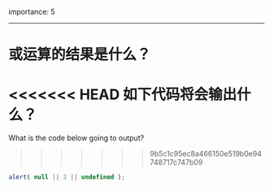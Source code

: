 importance: 5

---

# 或运算的结果是什么？

<<<<<<< HEAD
如下代码将会输出什么？
=======
What is the code below going to output?
>>>>>>> 9b5c1c95ec8a466150e519b0e94748717c747b09

```js
alert( null || 2 || undefined );
```

